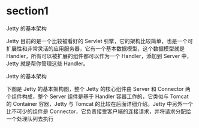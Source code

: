 # section1

Jetty 的基本架构

Jetty 目前的是一个比较被看好的 Servlet 引擎，它的架构比较简单，也是一个可扩展性和非常灵活的应用服务器，它有一个基本数据模型，这个数据模型就是 Handler，所有可以被扩展的组件都可以作为一个 Handler，添加到 Server 中，Jetty 就是帮你管理这些 Handler。



Jetty 的基本架构

下图是 Jetty 的基本架构图，整个 Jetty 的核心组件由 Server 和 Connector 两个组件构成，整个 Server 组件是基于 Handler 容器工作的，它类似与 Tomcat 的 Container 容器，Jetty 与 Tomcat 的比较在后面详细介绍。Jetty 中另外一个比不可少的组件是 Connector，它负责接受客户端的连接请求，并将请求分配给一个处理队列去执行




